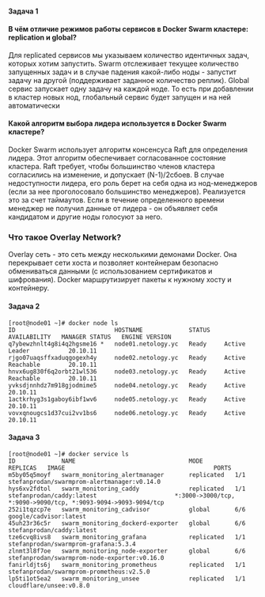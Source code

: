 #### Задача 1 



#### В чём отличие режимов работы сервисов в Docker Swarm кластере: replication и global?

Для replicated сервисов мы указываем количество идентичных задач, которых хотим запустить. Swarm отслеживает текущее количество запущенных задач и в случае падения какой-либо ноды - запустит задачу на другой (поддерживает заданное количество реплик).
Global сервис запускает одну задачу на каждой ноде. То есть при добавлении в кластер новых нод, глобальный сервис будет запущен и на ней автоматически

#### Какой алгоритм выбора лидера используется в Docker Swarm кластере?

Docker Swarm использует алгоритм консенсуса Raft для определения лидера. Этот алгоритм обеспечивает согласованное состояние кластера. Raft требует, чтобы большинство членов кластера согласились на изменение, и допускает (N-1)/2сбоев. В случае недоступности лидера, его роль берет на себя одна из нод-менеджеров (если за нее проголосовало большинство менеджеров). Реализуется это за счет таймаутов. Если в течение определенного времени менеджер не получил данные от лидера - он объявляет себя кандидатом и другие ноды голосуют за него.


### Что такое Overlay Network?


Overlay сеть - это сеть между несколькими демонами Docker. Она перекрывает сети хоста и позволяет контейнерам безопасно обмениваться данными (с использованием сертификатов и шифрования). Docker маршрутизирует пакеты к нужному хосту и контейнеру.


#### Задача 2


    [root@node01 ~]# docker node ls
    ID                            HOSTNAME             STATUS    AVAILABILITY   MANAGER STATUS   ENGINE VERSION
    q7ybewzhnlt4g8i4q2hgsme16 *   node01.netology.yc   Ready     Active         Leader           20.10.11
    rjgo07uaqsffxaduqgogexh4y     node02.netology.yc   Ready     Active         Reachable        20.10.11
    hnvx6ug830f6q2orbt21wl536     node03.netology.yc   Ready     Active         Reachable        20.10.11
    yvksdjnnhdz7m918gjodmime5     node04.netology.yc   Ready     Active                          20.10.11
    1actkrhyg3s1gaboy6ibf1wv6     node05.netology.yc   Ready     Active                          20.10.11
    vovxqnougcs1d37cui2vv1bs6     node06.netology.yc   Ready     Active                          20.10.11

#### Задача 3

    [root@node01 ~]# docker service ls
    ID             NAME                                MODE         REPLICAS   IMAGE                                          PORTS
    m5by05q5moyf   swarm_monitoring_alertmanager       replicated   1/1        stefanprodan/swarmprom-alertmanager:v0.14.0    
    hys6xv2fdtol   swarm_monitoring_caddy              replicated   1/1        stefanprodan/caddy:latest                      *:3000->3000/tcp, *:9090->9090/tcp, *:9093-9094->9093-9094/tcp
    252i1tqzcp7e   swarm_monitoring_cadvisor           global       6/6        google/cadvisor:latest                         
    45uh23r36c5r   swarm_monitoring_dockerd-exporter   global       6/6        stefanprodan/caddy:latest                      
    tze6cvq8ivs8   swarm_monitoring_grafana            replicated   1/1        stefanprodan/swarmprom-grafana:5.3.4           
    zlnmt3l8f7oe   swarm_monitoring_node-exporter      global       6/6        stefanprodan/swarmprom-node-exporter:v0.16.0   
    fanirldjts6j   swarm_monitoring_prometheus         replicated   1/1        stefanprodan/swarmprom-prometheus:v2.5.0       
    lp5ti1ot5ea2   swarm_monitoring_unsee              replicated   1/1        cloudflare/unsee:v0.8.0 
